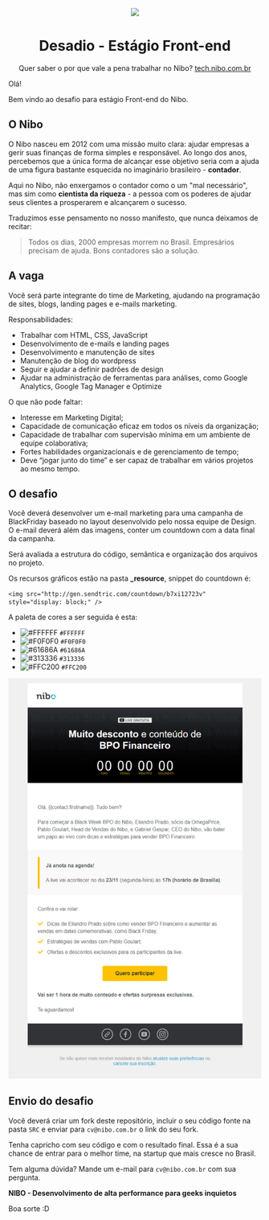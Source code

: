 <p align="center"><img src="https://www.nibo.com.br/logo-nibo.png" width="150" /></p>
<h1 align="center">Desadio - Estágio Front-end</h1>


<p align="center">Quer saber o por que vale a pena trabalhar no Nibo? <a href="https://tech.nibo.com.br">tech.nibo.com.br</a></p>

Olá!

Bem vindo ao desafio para estágio Front-end do Nibo.

## O Nibo
O Nibo nasceu em 2012 com uma missão muito clara: ajudar empresas a gerir suas finanças de forma simples e responsável. Ao longo dos anos, percebemos que a única forma de alcançar esse objetivo seria com a ajuda de uma figura bastante esquecida no imaginário brasileiro - **contador**.

Aqui no Nibo, não enxergamos o contador como o um "mal necessário", mas sim como **cientista da riqueza** - a pessoa com os poderes de ajudar seus clientes a prosperarem e alcançarem o sucesso. 

Traduzimos esse pensamento no nosso manifesto, que nunca deixamos de recitar: 
> Todos os dias, 2000 empresas morrem no Brasil. Empresários precisam de ajuda. Bons contadores são a solução.

## A vaga
Você será parte integrante do time de Marketing, ajudando na programação de sites, blogs, landing pages e e-mails marketing.

Responsabilidades:

- Trabalhar com HTML, CSS, JavaScript
- Desenvolvimento de e-mails e landing pages
- Desenvolvimento e manutenção de sites
- Manutenção de blog do wordpress
- Seguir e ajudar a definir padrões de design
- Ajudar na administração de ferramentas para análises, como Google Analytics, Google Tag Manager e Optimize

O que não pode faltar:

- Interesse em Marketing Digital;
- Capacidade de comunicação eficaz em todos os níveis da organização;
- Capacidade de trabalhar com supervisão mínima em um ambiente de equipe colaborativa;
- Fortes habilidades organizacionais e de gerenciamento de tempo;
- Deve “jogar junto do time” e ser capaz de trabalhar em vários projetos ao mesmo tempo.

## O desafio

Você deverá desenvolver um e-mail marketing para uma campanha de BlackFriday baseado no layout desenvolvido pelo nossa equipe de Design. O e-mail deverá além das imagens, conter um countdown com a data final da campanha.

Será avaliada a estrutura do código, semântica e organização dos arquivos no projeto.

Os recursos gráficos estão na pasta **_resource**, snippet do countdown é:
```
<img src="http://gen.sendtric.com/countdown/b7xi12723v" style="display: block;" />
```

A paleta de cores a ser seguida é esta:

- ![#FFFFFF](https://via.placeholder.com/15/FFFFFF/000000?text=+) `#FFFFFF`
- ![#F0F0F0](https://via.placeholder.com/15/F0F0F0/000000?text=+) `#F0F0F0`
- ![#61686A](https://via.placeholder.com/15/61686A/000000?text=+) `#61686A`
- ![#313336](https://via.placeholder.com/15/313336/000000?text=+) `#313336`
- ![#FFC200](https://via.placeholder.com/15/FFC200/000000?text=+) `#FFC200`

![Layout do Email](layout.png)

## Envio do desafio

Você deverá criar um fork deste repositório, incluir o seu código fonte na pasta ``SRC`` e enviar para `cv@nibo.com.br` o link do seu fork.

Tenha capricho com seu código e com o resultado final. Essa é a sua chance de entrar para o melhor time, na startup que mais cresce no Brasil.

Tem alguma dúvida? Mande um e-mail para `cv@nibo.com.br` com sua pergunta.

**NIBO - Desenvolvimento de alta performance para geeks inquietos**

Boa sorte :D